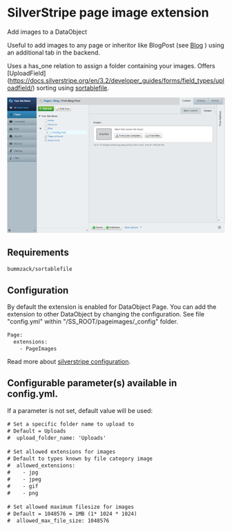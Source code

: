 
# SilverStripe page image extension

Add images to a DataObject

Useful to add images to any page or inheritor like BlogPost
(see [Blog](https://github.com/silverstripe/silverstripe-blog.git/ "Blog module") ) using an additional tab in the backend.

Uses a has_one relation to assign a folder containing your images. Offers [UploadField] (https://docs.silverstripe.org/en/3.2/developer_guides/forms/field_types/uploadfield/) sorting using [sortablefile](https://github.com/bummzack/sortablefile).

![pageimages Backend](screenshots/pageimages.png "Backend")

## Requirements

    bummzack/sortablefile


## Configuration
By default the extension is enabled for DataObject Page.
You can add the extension to other DataObject by changing the configuration.
See file "config.yml" within "/SS_ROOT/pageimages/_config" folder.
```
Page:
  extensions:
    - PageImages
```
Read more about [silverstripe configuration](http://doc.silverstripe.com/framework/en/topics/configuration).

## Configurable parameter(s) available in config.yml.
If a parameter is not set, default value will be used:
```
# Set a specific folder name to upload to
# Default = Uploads
#  upload_folder_name: 'Uploads'

# Set allowed extensions for images
# Default to types known by file category image
#  allowed_extensions:
#    - jpg
#    - jpeg
#    - gif
#    - png

# Set allowed maximum filesize for images
# Default = 1048576 = 1MB (1* 1024 * 1024)
#  allowed_max_file_size: 1048576
```
